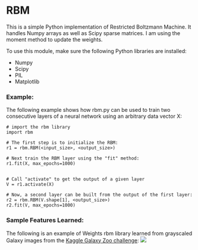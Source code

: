 RBM
===

This is a simple Python implementation of Restricted Boltzmann Machine. 
It handles Numpy arrays as well as Scipy sparse matrices. 
I am using the moment method to update the weights.

To use this module, make sure the following Python libraries are installed:
<ul>
    <li>Numpy</li>
    <li>Scipy</li>
    <li>PIL</li>
    <li>Matplotlib</li>
</ul>
<h3>Example:</h3> 

The following example shows how rbm.py can be used to train two consecutive layers of a neural network using an arbitrary data vector X:
    
    # import the rbm library
    import rbm
    
    # The first step is to initialize the RBM:
    r1 = rbm.RBM(<input_size>, <output_size>)
    
    # Next train the RBM layer using the "fit" method:
    r1.fit(X, max_epochs=1000)
    

    # Call "activate" to get the output of a given layer
    V = r1.activate(X)
    
    # Now, a second layer can be built from the output of the first layer:
    r2 = rbm.RBM(V.shape[1], <output_size>)
    r2.fit(V, max_epochs=1000)
    
<h3>Sample Features Learned:</h3>
The following is an example of Weights rbm library learned from grayscaled Galaxy images from the <a href="http://www.kaggle.com/c/galaxy-zoo-the-galaxy-challenge">Kaggle Galaxy Zoo challenge</a>:

<img src="https://raw2.github.com/ramarlina/RBM/master/images/rbm_results_5000_784x322.png"/>
